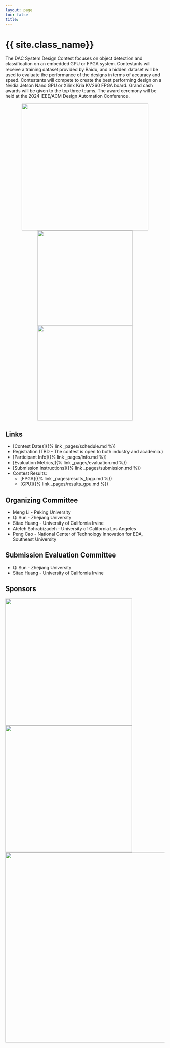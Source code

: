 ```yaml
---
layout: page
toc: false
title: 
---
```


# {{ site.class_name}}

The DAC System Design Contest focuses on object detection and classification on an embedded GPU or FPGA system. Contestants will receive a training dataset provided by Baidu, and a hidden dataset will be used to evaluate the performance of the designs in terms of accuracy and speed. Contestants will compete to create the best performing design on a Nvidia Jetson Nano GPU or  Xilinx Kria KV260 FPGA board. Grand cash awards will be given to the top three teams. The award ceremony will be held at the 2024 IEEE/ACM Design Automation Conference.


<p align="middle">
    <img src="{% link media/object_detection_example.jfif %}" width="400" class="center">
    <img src="{% link media/kria.png %}" width="300" class="center">
    <img src="{% link media/jetson.jpg %}" width="300" class="center">
</p>


## Links

  * [Contest Dates]({% link _pages/schedule.md %})
  * Registration (TBD - The contest is open to both industry and academia.)
  * [Participant Info]({% link _pages/info.md %})
  * [Evaluation Metrics]({% link _pages/evaluation.md %})
  * [Submission Instructions]({% link _pages/submission.md %})
  * Contest Results: 
    * [FPGA]({% link _pages/results_fpga.md %}) 
    * [GPU]({% link _pages/results_gpu.md %})


## Organizing Committee
  * Meng Li - Peking University
  * Qi Sun - Zhejiang University
  * Sitao Huang - University of California Irvine
  * Atefeh Sohrabizadeh - University of California Los Angeles
  * Peng Cao - National Center of Technology Innovation for EDA, Southeast University

## Submission Evaluation Committee
  * Qi Sun - Zhejiang University
  * Sitao Huang - University of California Irvine

## Sponsors

<img src="{% link media/AMD_E_Blk_RGB.png %}" width="400">

<img src="{% link media/baidu.png %}" width="400">

<img src="{% link media/eda_center.jpg %}" width="600">
